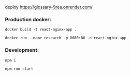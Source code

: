 deploy https://glossary-9rea.onrender.com/

### Production docker:

```
docker build -t react-nginx-app .

docker run --name research -p 8080:80 -d react-nginx-app
```

### Development:

```
npm i

npm run start
```


